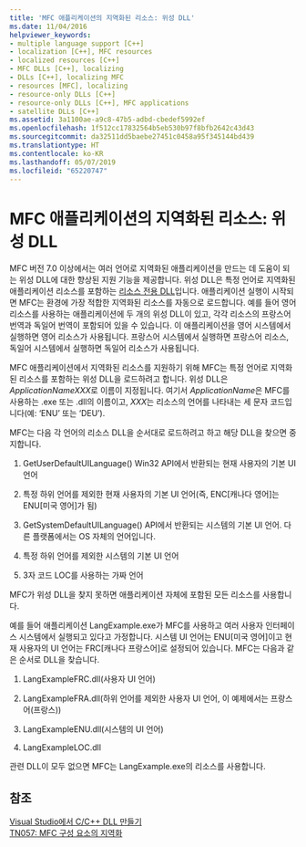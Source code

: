 ```yaml
---
title: 'MFC 애플리케이션의 지역화된 리소스: 위성 DLL'
ms.date: 11/04/2016
helpviewer_keywords:
- multiple language support [C++]
- localization [C++], MFC resources
- localized resources [C++]
- MFC DLLs [C++], localizing
- DLLs [C++], localizing MFC
- resources [MFC], localizing
- resource-only DLLs [C++]
- resource-only DLLs [C++], MFC applications
- satellite DLLs [C++]
ms.assetid: 3a1100ae-a9c8-47b5-adbd-cbedef5992ef
ms.openlocfilehash: 1f512cc17832564b5eb530b97f8bfb2642c43d43
ms.sourcegitcommit: da32511dd5baebe27451c0458a95f345144bd439
ms.translationtype: HT
ms.contentlocale: ko-KR
ms.lasthandoff: 05/07/2019
ms.locfileid: "65220747"
---
```

# <a name="localized-resources-in-mfc-applications-satellite-dlls"></a>MFC 애플리케이션의 지역화된 리소스: 위성 DLL

MFC 버전 7.0 이상에서는 여러 언어로 지역화된 애플리케이션을 만드는 데 도움이 되는 위성 DLL에 대한 향상된 지원 기능을 제공합니다. 위성 DLL은 특정 언어로 지역화된 애플리케이션 리소스를 포함하는 [리소스 전용 DLL](creating-a-resource-only-dll.md)입니다. 애플리케이션 실행이 시작되면 MFC는 환경에 가장 적합한 지역화된 리소스를 자동으로 로드합니다. 예를 들어 영어 리소스를 사용하는 애플리케이션에 두 개의 위성 DLL이 있고, 각각 리소스의 프랑스어 번역과 독일어 번역이 포함되어 있을 수 있습니다. 이 애플리케이션을 영어 시스템에서 실행하면 영어 리소스가 사용됩니다. 프랑스어 시스템에서 실행하면 프랑스어 리소스, 독일어 시스템에서 실행하면 독일어 리소스가 사용됩니다.

MFC 애플리케이션에서 지역화된 리소스를 지원하기 위해 MFC는 특정 언어로 지역화된 리소스를 포함하는 위성 DLL을 로드하려고 합니다. 위성 DLL은 *ApplicationNameXXX*로 이름이 지정됩니다. 여기서 *ApplicationName*은 MFC를 사용하는 .exe 또는 .dll의 이름이고, *XXX*는 리소스의 언어를 나타내는 세 문자 코드입니다(예: ‘ENU’ 또는 ‘DEU’).

MFC는 다음 각 언어의 리소스 DLL을 순서대로 로드하려고 하고 해당 DLL을 찾으면 중지합니다.

1. GetUserDefaultUILanguage() Win32 API에서 반환되는 현재 사용자의 기본 UI 언어

1. 특정 하위 언어를 제외한 현재 사용자의 기본 UI 언어(즉, ENC[캐나다 영어]는 ENU[미국 영어]가 됨)

1. GetSystemDefaultUILanguage() API에서 반환되는 시스템의 기본 UI 언어. 다른 플랫폼에서는 OS 자체의 언어입니다.

1. 특정 하위 언어를 제외한 시스템의 기본 UI 언어

1. 3자 코드 LOC를 사용하는 가짜 언어

MFC가 위성 DLL을 찾지 못하면 애플리케이션 자체에 포함된 모든 리소스를 사용합니다.

예를 들어 애플리케이션 LangExample.exe가 MFC를 사용하고 여러 사용자 인터페이스 시스템에서 실행되고 있다고 가정합니다. 시스템 UI 언어는 ENU[미국 영어]이고 현재 사용자의 UI 언어는 FRC[캐나다 프랑스어]로 설정되어 있습니다. MFC는 다음과 같은 순서로 DLL을 찾습니다.

1. LangExampleFRC.dll(사용자 UI 언어)

1. LangExampleFRA.dll(하위 언어를 제외한 사용자 UI 언어, 이 예제에서는 프랑스어(프랑스))

1. LangExampleENU.dll(시스템의 UI 언어)

1. LangExampleLOC.dll

관련 DLL이 모두 없으면 MFC는 LangExample.exe의 리소스를 사용합니다.

## <a name="see-also"></a>참조

[Visual Studio에서 C/C++ DLL 만들기](dlls-in-visual-cpp.md)<br/>
[TN057: MFC 구성 요소의 지역화](../mfc/tn057-localization-of-mfc-components.md)
